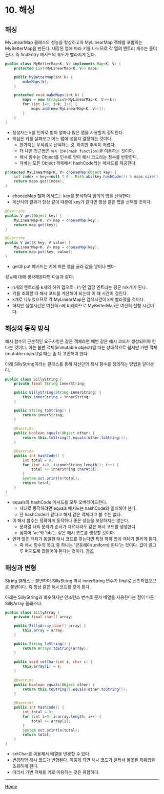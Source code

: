 # 10. 해싱

## 해싱
MyLinearMap 클래스의 성능을 향상하고자 MyLinearMap 객체를 포함하는 MyBetterMap을 만든다.
내장된 맵에 따라 키를 나누므로 각 맵의 엔트리 개수는 줄어든다. 즉 findEntry 메서드의 속도가 빨라지게 된다.

```java
public class MyBetterMap<K, V> implements Map<K, V> {
	protected List<MyLinearMap<K, V>> maps;

	public MyBetterMap(int k) {
		makeMaps(k);
	}

	protected void makeMaps(int k) {
		maps = new ArrayList<MyLinearMap<K, V>>(k);
		for (int i=0; i<k; i++) {
			maps.add(new MyLinearMap<K, V>());
		}
	}
}
```

- 생성자는 k를 인자로 받아 얼마나 많은 맵을 사용할지 정의한다.
- 핵심은 키를 살펴보고 어느 맵에 넣을지 결정하는 것이다.
    - 한가지는 무작위로 선택하는 것. 하지만 추적이 어렵다.
    - 더 나은 접근법은 `해시 함수(hash function)`을 이용하는 것이다.
    - 해시 함수는 Object를 인수로 받아 해시 코드라는 정수를 반환한다.
    - 자바는 모든 Object 객체에서 hashCode라는 메서드를 제공한다.
    
```java
protected MyLinearMap<K, V> chooseMap(Object key) {
    int index = key==null ? 0 : Math.abs(key.hashCode()) % maps.size();
    return maps.get(index);
}
```

- chooseMap 헬퍼 메서드는 key를 분석하여 임의의 맵을 선택한다.
- 계산식의 결과가 항상 같이 때문에 key가 같다면 항상 같은 맵을 선택할 것이다.

```java
@Override
public V get(Object key) {
    MyLinearMap<K, V> map = chooseMap(key);
    return map.get(key);
}

@Override
public V put(K key, V value) {
    MyLinearMap<K, V> map = chooseMap(key);
    return map.put(key, value);
}
```

- get과 put 메서드는 키에 따른 맵을 골라 값을 넣어나 뺀다

성능에 대해 생각해본다면 다음과 같다.

- n개의 엔트리를 k개의 하위 맵으로 나누면 맵당 엔트리는 평균 n/k개가 된다.
- 키를 조회할 때 해시 코드를 계산해야 되는데 이 때 시간이 걸린다.
- k개로 나누었으므로 각 MyLinearMap은 검색시간이 k배 빨라졌을 것이다.
- 하지만 실행시간은 여전히 n에 비례하므로 MyBetterMap은 여전히 선형 시간이다.

## 해싱의 동작 방식
해시 함수의 근본적인 요구사항은 같은 객체라면 매번 같은 해시 코드가 생성되어야 한다는 것이다.
이는 불변 객체(immutable object)일 때는 상대적으로 쉽지만 가변 객체(mutable object)일 때는 좀 더 고민해야 한다.

아래 SillyString이라는 클래스를 통해 자신만의 해시 함수를 정의하는 방법을 알아본다.

```java
public class SillyString {
	private final String innerString;

	public SillyString(String innerString) {
		this.innerString = innerString;
	}

	public String toString() {
		return innerString;
	}
    
    @Override
    public boolean equals(Object other) {
        return this.toString().equals(other.toString());
    }

    @Override
    public int hashCode() {
        int total = 0;
        for (int i=0; i<innerString.length(); i++) {
            total += innerString.charAt(i);
        }
        System.out.println(total);
        return total;
    }
}
```

- equals와 hashCode 메서드를 모두 오버라이드한다. 
    - 제대로 동작하려면 equals 메서드는 hashCode와 일치해야 한다.
    - 단 hashCode가 같다고 해서 같은 객체라고 볼 수는 없다.  
- 이 해시 함수는 정확하게 동작하나 좋은 성능을 보장하지는 않는다.
    - 문자열 내의 문자가 순서가 다르더라도 같은 해시 코드를 생성한다.
    - 심지어 'ac'와 'bb'는 같은 해시 코드를 생성할 것이다.
- 만약 많은 객체가 동일한 해시 코드를 갖는다면 특정 하위 맵에 객체가 몰리게 된다.
    - 즉 해시 함수의 목표 중 하나는 '균등해야(uniform) 한다'는 것이다. 값이 골고루 퍼지도록 많들어야 된다는 것이다. [참조](https://en.wikipedia.org/wiki/Hash_function)
    
## 해싱과 변형
String 클래스는 불변하며 SillyString 역시 innerString 변수가 final로 선언되었으므로 불변이다. 즉 항상 같은 해시코드를 갖게 된다.

아래는 SillyString과 비슷하지만 인스턴스 변수로 문자 배열을 사용한다는 점이 다른 SillyArray 클래스다.
```java
public class SillyArray {
	private final char[] array;

	public SillyArray(char[] array) {
		this.array = array;
	}

	public String toString() {
		return Arrays.toString(array);
	}
	
	public void setChar(int i, char c) {
		this.array[i] = c;
	}
	
	@Override
	public boolean equals(Object other) {
		return this.toString().equals(other.toString());
	}
	
	@Override
	public int hashCode() {
		int total = 0;
		for (int i=0; i<array.length; i++) {
			total += array[i];
		}
		System.out.println(total);
		return total;
	}
}
```

- setChar를 이용해서 배열을 변경할 수 있다.
- 변경하면 해시 코드가 변형된다. 이렇게 되면 해시 코드가 달라서 잘못된 하위맵을 조회하게 된다.
- 따라서 가변 객체를 키로 이용하는 것은 위험하다.

---
[Home](../README.md)
